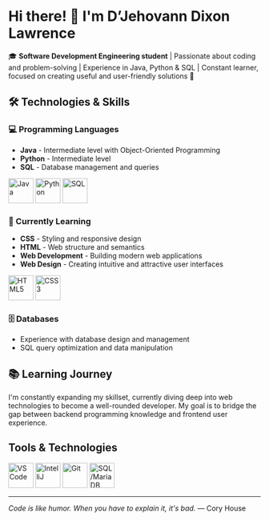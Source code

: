 # Hi there! 👋 I'm D’Jehovann Dixon Lawrence

🎓 **Software Development Engineering student** | Passionate about coding and problem-solving | Experience in Java, Python & SQL | Constant learner, focused on creating useful and user-friendly solutions 🚀

## 🛠️ Technologies & Skills

### 💻 Programming Languages
- **Java** - Intermediate level with Object-Oriented Programming
- **Python** - Intermediate level 
- **SQL** - Database management and queries

<img src="https://cdn.jsdelivr.net/gh/devicons/devicon/icons/java/java-original.svg" alt="Java" width="50" height="50"/> <img src="https://cdn.jsdelivr.net/gh/devicons/devicon/icons/python/python-original.svg" alt="Python" width="50" height="50"/> <img src="https://cdn.jsdelivr.net/gh/devicons/devicon/icons/mysql/mysql-original.svg" alt="SQL" width="50"/>

### 🌱 Currently Learning
- **CSS** - Styling and responsive design
- **HTML** - Web structure and semantics
- **Web Development** - Building modern web applications
- **Web Design** - Creating intuitive and attractive user interfaces

<img src="https://cdn.jsdelivr.net/gh/devicons/devicon/icons/html5/html5-original.svg" alt="HTML5" width="50" height="50"/> <img src="https://cdn.jsdelivr.net/gh/devicons/devicon/icons/css3/css3-original.svg" alt="CSS3" width="50" height="50"/>

### 🗄️ Databases
- Experience with database design and management
- SQL query optimization and data manipulation

## 📚 Learning Journey
I'm constantly expanding my skillset, currently diving deep into web technologies to become a well-rounded developer. My goal is to bridge the gap between backend programming knowledge and frontend user experience.

## Tools & Technologies
<img src="https://cdn.jsdelivr.net/gh/devicons/devicon/icons/vscode/vscode-original.svg" alt="VS Code" width="50"/> <img src="https://cdn.jsdelivr.net/gh/devicons/devicon/icons/intellij/intellij-original.svg" alt="IntelliJ" width="50"/> <img src="https://cdn.jsdelivr.net/gh/devicons/devicon/icons/git/git-original.svg" alt="Git" width="50"/> <img src="https://cdn.jsdelivr.net/gh/devicons/devicon/icons/mysql/mysql-original.svg" alt="SQL/MariaDB" width="50"/>

---
*Code is like humor. When you have to explain it, it's bad.* — Cory House

